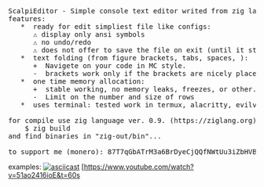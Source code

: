 <pre>
ScalpiEditor - Simple console text editor writed from zig language.
features:
   *  ready for edit simpliest file like configs:
      ⚠️ display only ansi symbols
      ⚠️ no undo/redo
      ⚠️ does not offer to save the file on exit (until it stabilizes)
   *  text folding (from figure brackets, tabs, spaces, ):
      +  Navigete on your code in MC style.
      -  brackets work only if the brackets are nicely placed. (one change nest to one line)
   *  one time memory allocation:
      +  stable working, no memory leaks, freezes, or other.
      -  Limit on the number and size of rows 
   *  uses terminal: tested work in termux, alacritty, evilvte

for compile use zig language ver. 0.9. (https://ziglang.org):
    $ zig build
and find binaries in "zig-out/bin"...

to support me (monero): 87T7qGbATrM3a6BrDyeCjQQfNWtUu3iZbHVBMC6WmEbNNE13QrrtKhBbe4vF58NR8PTFdYk2SozcHexX4Q69jbdQAsrsP7B
</pre>

examples:
[![asciicast](https://asciinema.org/a/467542.svg)](https://asciinema.org/a/467542)
[https://www.youtube.com/watch?v=51ao2416ioE&t=60s